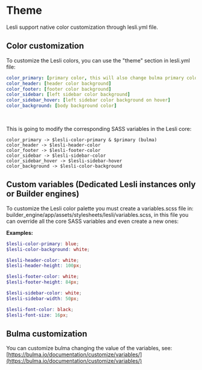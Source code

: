 # Theme
Lesli support native color customization through lesli.yml file.

## Color customization 
To customize the Lesli colors, you can use the "theme" section in lesli.yml file:

```yaml
color_primary: [primary color, this will also change bulma primary color]
color_header: [header color background]
color_footer: [footer color background]
color_sidebar: [left sidebar color background]
color_sidebar_hover: [left sidebar color background on hover]
color_background: [body background color]

```

<br>

This is going to modify the corresponding SASS variables in the Lesli core:

```textplain
color_primary -> $lesli-color-primary & $primary (bulma)
color_header -> $lesli-header-color
color_footer -> $lesli-footer-color
color_sidebar -> $lesli-sidebar-color
color_sidebar_hover -> $lesli-sidebar-hover
color_background -> $lesli-color-background
```


## Custom variables (Dedicated Lesli instances only or Builder engines) 
To customize the Lesli color palette you must create a variables.scss file in: builder_engine/app/assets/stylesheets/lesli/variables.scss, in this file you can override all the core SASS variables and even create a new ones:

**Examples:**

```scss
$lesli-color-primary: blue;
$lesli-color-background: white;

$lesli-header-color: white;
$lesli-header-height: 100px;

$lesli-footer-color: white;
$lesli-footer-height: 84px;

$lesli-sidebar-color: white;
$lesli-sidebar-width: 50px;

$lesli-font-color: black;
$lesli-font-size: 16px;
```

## Bulma customization 
You can customize bulma changing the value of the variables, see: [https://bulma.io/documentation/customize/variables/](https://bulma.io/documentation/customize/variables/)
